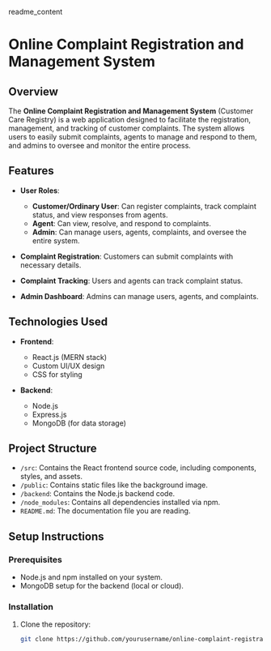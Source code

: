 readme_content 
# Online Complaint Registration and Management System

## Overview
The **Online Complaint Registration and Management System** (Customer Care Registry) is a web application designed to facilitate the registration, management, and tracking of customer complaints. The system allows users to easily submit complaints, agents to manage and respond to them, and admins to oversee and monitor the entire process.

## Features
- **User Roles**:
  - **Customer/Ordinary User**: Can register complaints, track complaint status, and view responses from agents.
  - **Agent**: Can view, resolve, and respond to complaints.
  - **Admin**: Can manage users, agents, complaints, and oversee the entire system.

- **Complaint Registration**: Customers can submit complaints with necessary details.
- **Complaint Tracking**: Users and agents can track complaint status.
- **Admin Dashboard**: Admins can manage users, agents, and complaints.

## Technologies Used
- **Frontend**:
  - React.js (MERN stack)
  - Custom UI/UX design
  - CSS for styling

- **Backend**:
  - Node.js
  - Express.js
  - MongoDB (for data storage)

## Project Structure
- `/src`: Contains the React frontend source code, including components, styles, and assets.
- `/public`: Contains static files like the background image.
- `/backend`: Contains the Node.js backend code.
- `/node_modules`: Contains all dependencies installed via npm.
- `README.md`: The documentation file you are reading.

## Setup Instructions

### Prerequisites
- Node.js and npm installed on your system.
- MongoDB setup for the backend (local or cloud).

### Installation

1. Clone the repository:
   ```bash
   git clone https://github.com/yourusername/online-complaint-registration-system.git
